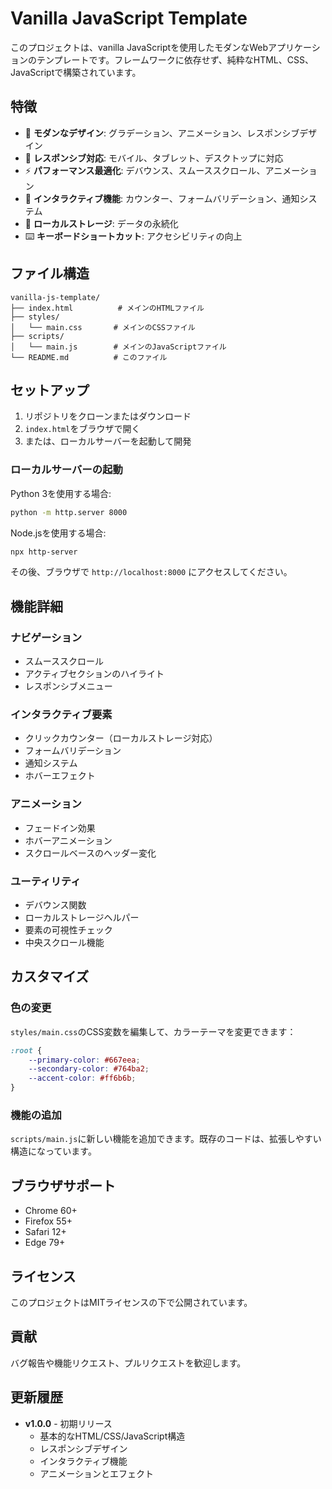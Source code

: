 # Vanilla JavaScript Template

このプロジェクトは、vanilla JavaScriptを使用したモダンなWebアプリケーションのテンプレートです。フレームワークに依存せず、純粋なHTML、CSS、JavaScriptで構築されています。

## 特徴

- 🎨 **モダンなデザイン**: グラデーション、アニメーション、レスポンシブデザイン
- 📱 **レスポンシブ対応**: モバイル、タブレット、デスクトップに対応
- ⚡ **パフォーマンス最適化**: デバウンス、スムーススクロール、アニメーション
- 🔧 **インタラクティブ機能**: カウンター、フォームバリデーション、通知システム
- 💾 **ローカルストレージ**: データの永続化
- ⌨️ **キーボードショートカット**: アクセシビリティの向上

## ファイル構造

```
vanilla-js-template/
├── index.html          # メインのHTMLファイル
├── styles/
│   └── main.css       # メインのCSSファイル
├── scripts/
│   └── main.js        # メインのJavaScriptファイル
└── README.md          # このファイル
```

## セットアップ

1. リポジトリをクローンまたはダウンロード
2. `index.html`をブラウザで開く
3. または、ローカルサーバーを起動して開発

### ローカルサーバーの起動

Python 3を使用する場合:
```bash
python -m http.server 8000
```

Node.jsを使用する場合:
```bash
npx http-server
```

その後、ブラウザで `http://localhost:8000` にアクセスしてください。

## 機能詳細

### ナビゲーション
- スムーススクロール
- アクティブセクションのハイライト
- レスポンシブメニュー

### インタラクティブ要素
- クリックカウンター（ローカルストレージ対応）
- フォームバリデーション
- 通知システム
- ホバーエフェクト

### アニメーション
- フェードイン効果
- ホバーアニメーション
- スクロールベースのヘッダー変化

### ユーティリティ
- デバウンス関数
- ローカルストレージヘルパー
- 要素の可視性チェック
- 中央スクロール機能

## カスタマイズ

### 色の変更
`styles/main.css`のCSS変数を編集して、カラーテーマを変更できます：

```css
:root {
    --primary-color: #667eea;
    --secondary-color: #764ba2;
    --accent-color: #ff6b6b;
}
```

### 機能の追加
`scripts/main.js`に新しい機能を追加できます。既存のコードは、拡張しやすい構造になっています。

## ブラウザサポート

- Chrome 60+
- Firefox 55+
- Safari 12+
- Edge 79+

## ライセンス

このプロジェクトはMITライセンスの下で公開されています。

## 貢献

バグ報告や機能リクエスト、プルリクエストを歓迎します。

## 更新履歴

- **v1.0.0** - 初期リリース
  - 基本的なHTML/CSS/JavaScript構造
  - レスポンシブデザイン
  - インタラクティブ機能
  - アニメーションとエフェクト
